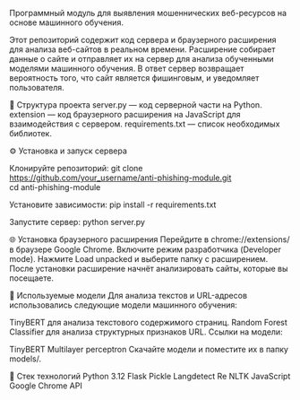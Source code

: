 Программный модуль для выявления мошеннических веб-ресурсов на основе машинного обучения.

Этот репозиторий содержит код сервера и браузерного расширения для анализа веб-сайтов в реальном времени. Расширение собирает данные о сайте и отправляет их на сервер для анализа обученными моделями машинного обучения. В ответ сервер возвращает вероятность того, что сайт является фишинговым, и уведомляет пользователя.

📂 Структура проекта
server.py — код серверной части на Python.
extension — код браузерного расширения на JavaScript для взаимодействия с сервером.
requirements.txt — список необходимых библиотек.

⚙️ Установка и запуск сервера

Клонируйте репозиторий:
git clone https://github.com/your_username/anti-phishing-module.git  
cd anti-phishing-module

Установите зависимости:
pip install -r requirements.txt

Запустите сервер:
python server.py

🌐 Установка браузерного расширения
Перейдите в chrome://extensions/ в браузере Google Chrome.
Включите режим разработчика (Developer mode).
Нажмите Load unpacked и выберите папку с расширением.
После установки расширение начнёт анализировать сайты, которые вы посещаете.

🧠 Используемые модели
Для анализа текстов и URL-адресов использовались следующие модели машинного обучения:

TinyBERT для анализа текстового содержимого страниц.
Random Forest Classifier для анализа структурных признаков URL.
Ссылки на модели:

TinyBERT
Multilayer perceptron
Скачайте модели и поместите их в папку models/.

📜 Стек технологий
Python 3.12
Flask
Pickle
Langdetect
Re
NLTK
JavaScript
Google Chrome API
